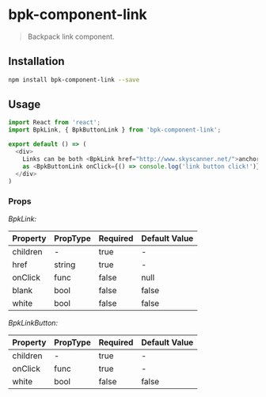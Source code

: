 # bpk-component-link

> Backpack link component.

## Installation

```sh
npm install bpk-component-link --save
```

## Usage

```js
import React from 'react';
import BpkLink, { BpkButtonLink } from 'bpk-component-link';

export default () => (
  <div>
    Links can be both <BpkLink href="http://www.skyscanner.net/">anchor tags</BpkLink> as well
    as <BpkButtonLink onClick={() => console.log('link button click!')}>button tags</BpkButtonLink>.
  </div>
)
```

### Props

*BpkLink:*

| Property | PropType | Required | Default Value |
| -------- | -------- | -------- | ------------- |
| children | -        | true     | -             |
| href     | string   | true     | -             |
| onClick  | func     | false    | null          |
| blank    | bool     | false    | false         |
| white    | bool     | false    | false         |

*BpkLinkButton:*

| Property | PropType | Required | Default Value |
| -------- | -------- | -------- | ------------- |
| children | -        | true     | -             |
| onClick  | func     | true     | -             |
| white    | bool     | false    | false         |
